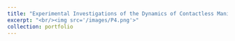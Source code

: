```yaml
---
title: "Experimental Investigations of the Dynamics of Contactless Manipulation by Bernoulli Grippers"
excerpt: "<br/><img src='/images/P4.png'>"
collection: portfolio
---
```


